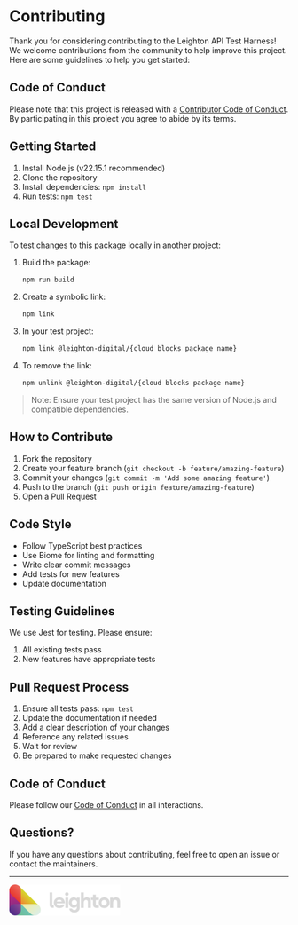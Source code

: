 # Contributing

Thank you for considering contributing to the Leighton API Test Harness! We welcome contributions from the community to help improve this project. Here are some guidelines to help you get started:

## Code of Conduct

Please note that this project is released with a [Contributor Code of Conduct](CODE_OF_CONDUCT.md). By participating in this project you agree to abide by its terms.

## Getting Started

1. Install Node.js (v22.15.1 recommended)
2. Clone the repository
3. Install dependencies: `npm install`
4. Run tests: `npm test`

## Local Development

To test changes to this package locally in another project:

1. Build the package:
   ```bash
   npm run build
   ```

2. Create a symbolic link:
   ```bash
   npm link
   ```

3. In your test project:
   ```bash
   npm link @leighton-digital/{cloud blocks package name}
   ```

4. To remove the link:
   ```bash
   npm unlink @leighton-digital/{cloud blocks package name}
   ```

> Note: Ensure your test project has the same version of Node.js and compatible dependencies.

## How to Contribute

1. Fork the repository
2. Create your feature branch (`git checkout -b feature/amazing-feature`)
3. Commit your changes (`git commit -m 'Add some amazing feature'`)
4. Push to the branch (`git push origin feature/amazing-feature`)
5. Open a Pull Request

## Code Style

- Follow TypeScript best practices
- Use Biome for linting and formatting
- Write clear commit messages
- Add tests for new features
- Update documentation

## Testing Guidelines

We use Jest for testing. Please ensure:

1. All existing tests pass
2. New features have appropriate tests

## Pull Request Process

1. Ensure all tests pass: `npm test`
2. Update the documentation if needed
3. Add a clear description of your changes
4. Reference any related issues
5. Wait for review
6. Be prepared to make requested changes

## Code of Conduct

Please follow our [Code of Conduct](CODE_OF_CONDUCT.md) in all interactions.

## Questions?

If you have any questions about contributing, feel free to open an issue or contact the maintainers.

---

<img src="images/leighton-logo.svg" width="200" />
